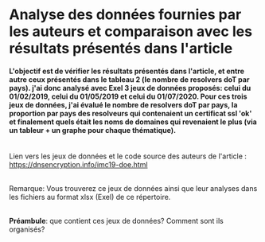 # Analyse des données fournies par les auteurs et comparaison avec les résultats présentés dans l'article

#### L'objectif est de vérifier les résultats présentés dans l'article, et entre autre ceux présentés dans le tableau 2 (le nombre de resolvers doT par pays). j'ai donc analysé avec Exel 3 jeux de données proposés: celui du 01/02/2019, celui du 01/05/2019 et celui du 01/07/2020. Pour ces trois jeux de données, j'ai évalué le nombre de resolvers doT par pays, la proportion par pays des resolveurs qui contenaient un certificat ssl 'ok' et finalement quels était les noms de domaines qui revenaient le plus (via un tableur + un graphe pour chaque thématique). 

\
Lien vers les jeux de données et le code source des auteurs de l'article : https://dnsencryption.info/imc19-doe.html

\
Remarque: Vous trouverez ce jeux de données ainsi que leur analyses dans les fichiers au format xlsx (Exel) de ce répertoire.

\
**Préambule**: que contient ces jeux de données? Comment sont ils organisés?